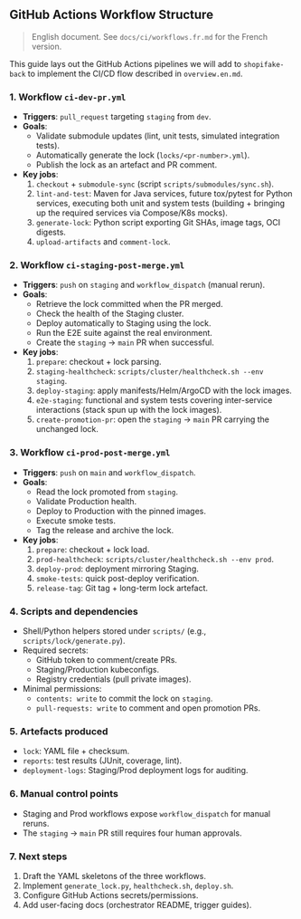 ## GitHub Actions Workflow Structure

> English document. See `docs/ci/workflows.fr.md` for the French version.

This guide lays out the GitHub Actions pipelines we will add to `shopifake-back` to implement the CI/CD flow described in `overview.en.md`.

### 1. Workflow `ci-dev-pr.yml`

- **Triggers**: `pull_request` targeting `staging` from `dev`.
- **Goals**:
  - Validate submodule updates (lint, unit tests, simulated integration tests).
  - Automatically generate the lock (`locks/<pr-number>.yml`).
  - Publish the lock as an artefact and PR comment.
- **Key jobs**:
  1. `checkout` + `submodule-sync` (script `scripts/submodules/sync.sh`).
  2. `lint-and-test`: Maven for Java services, future tox/pytest for Python services, executing both unit and system tests (building + bringing up the required services via Compose/K8s mocks).
  3. `generate-lock`: Python script exporting Git SHAs, image tags, OCI digests.
  4. `upload-artifacts` and `comment-lock`.

### 2. Workflow `ci-staging-post-merge.yml`

- **Triggers**: `push` on `staging` and `workflow_dispatch` (manual rerun).
- **Goals**:
  - Retrieve the lock committed when the PR merged.
  - Check the health of the Staging cluster.
  - Deploy automatically to Staging using the lock.
  - Run the E2E suite against the real environment.
  - Create the `staging` → `main` PR when successful.
- **Key jobs**:
  1. `prepare`: checkout + lock parsing.
  2. `staging-healthcheck`: `scripts/cluster/healthcheck.sh --env staging`.
  3. `deploy-staging`: apply manifests/Helm/ArgoCD with the lock images.
  4. `e2e-staging`: functional and system tests covering inter-service interactions (stack spun up with the lock images).
  5. `create-promotion-pr`: open the `staging` → `main` PR carrying the unchanged lock.

### 3. Workflow `ci-prod-post-merge.yml`

- **Triggers**: `push` on `main` and `workflow_dispatch`.
- **Goals**:
  - Read the lock promoted from `staging`.
  - Validate Production health.
  - Deploy to Production with the pinned images.
  - Execute smoke tests.
  - Tag the release and archive the lock.
- **Key jobs**:
  1. `prepare`: checkout + lock load.
  2. `prod-healthcheck`: `scripts/cluster/healthcheck.sh --env prod`.
  3. `deploy-prod`: deployment mirroring Staging.
  4. `smoke-tests`: quick post-deploy verification.
  5. `release-tag`: Git tag + long-term lock artefact.

### 4. Scripts and dependencies

- Shell/Python helpers stored under `scripts/` (e.g., `scripts/lock/generate.py`).
- Required secrets:
  - GitHub token to comment/create PRs.
  - Staging/Production kubeconfigs.
  - Registry credentials (pull private images).
- Minimal permissions:
  - `contents: write` to commit the lock on `staging`.
  - `pull-requests: write` to comment and open promotion PRs.

### 5. Artefacts produced

- `lock`: YAML file + checksum.
- `reports`: test results (JUnit, coverage, lint).
- `deployment-logs`: Staging/Prod deployment logs for auditing.

### 6. Manual control points

- Staging and Prod workflows expose `workflow_dispatch` for manual reruns.
- The `staging` → `main` PR still requires four human approvals.

### 7. Next steps

1. Draft the YAML skeletons of the three workflows.
2. Implement `generate_lock.py`, `healthcheck.sh`, `deploy.sh`.
3. Configure GitHub Actions secrets/permissions.
4. Add user-facing docs (orchestrator README, trigger guides).


